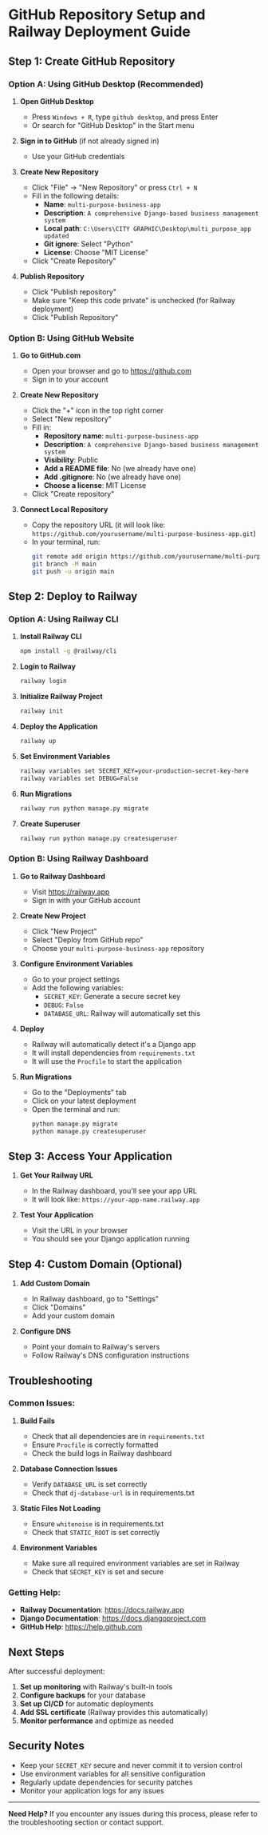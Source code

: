 # GitHub Repository Setup and Railway Deployment Guide

## Step 1: Create GitHub Repository

### Option A: Using GitHub Desktop (Recommended)

1. **Open GitHub Desktop**
   - Press `Windows + R`, type `github desktop`, and press Enter
   - Or search for "GitHub Desktop" in the Start menu

2. **Sign in to GitHub** (if not already signed in)
   - Use your GitHub credentials

3. **Create New Repository**
   - Click "File" → "New Repository" or press `Ctrl + N`
   - Fill in the following details:
     - **Name**: `multi-purpose-business-app`
     - **Description**: `A comprehensive Django-based business management system`
     - **Local path**: `C:\Users\CITY GRAPHIC\Desktop\multi_purpose_app updated`
     - **Git ignore**: Select "Python"
     - **License**: Choose "MIT License"
   - Click "Create Repository"

4. **Publish Repository**
   - Click "Publish repository"
   - Make sure "Keep this code private" is unchecked (for Railway deployment)
   - Click "Publish Repository"

### Option B: Using GitHub Website

1. **Go to GitHub.com**
   - Open your browser and go to https://github.com
   - Sign in to your account

2. **Create New Repository**
   - Click the "+" icon in the top right corner
   - Select "New repository"
   - Fill in:
     - **Repository name**: `multi-purpose-business-app`
     - **Description**: `A comprehensive Django-based business management system`
     - **Visibility**: Public
     - **Add a README file**: No (we already have one)
     - **Add .gitignore**: No (we already have one)
     - **Choose a license**: MIT License
   - Click "Create repository"

3. **Connect Local Repository**
   - Copy the repository URL (it will look like: `https://github.com/yourusername/multi-purpose-business-app.git`)
   - In your terminal, run:
     ```bash
     git remote add origin https://github.com/yourusername/multi-purpose-business-app.git
     git branch -M main
     git push -u origin main
     ```

## Step 2: Deploy to Railway

### Option A: Using Railway CLI

1. **Install Railway CLI**
   ```bash
   npm install -g @railway/cli
   ```

2. **Login to Railway**
   ```bash
   railway login
   ```

3. **Initialize Railway Project**
   ```bash
   railway init
   ```

4. **Deploy the Application**
   ```bash
   railway up
   ```

5. **Set Environment Variables**
   ```bash
   railway variables set SECRET_KEY=your-production-secret-key-here
   railway variables set DEBUG=False
   ```

6. **Run Migrations**
   ```bash
   railway run python manage.py migrate
   ```

7. **Create Superuser**
   ```bash
   railway run python manage.py createsuperuser
   ```

### Option B: Using Railway Dashboard

1. **Go to Railway Dashboard**
   - Visit https://railway.app
   - Sign in with your GitHub account

2. **Create New Project**
   - Click "New Project"
   - Select "Deploy from GitHub repo"
   - Choose your `multi-purpose-business-app` repository

3. **Configure Environment Variables**
   - Go to your project settings
   - Add the following variables:
     - `SECRET_KEY`: Generate a secure secret key
     - `DEBUG`: `False`
     - `DATABASE_URL`: Railway will automatically set this

4. **Deploy**
   - Railway will automatically detect it's a Django app
   - It will install dependencies from `requirements.txt`
   - It will use the `Procfile` to start the application

5. **Run Migrations**
   - Go to the "Deployments" tab
   - Click on your latest deployment
   - Open the terminal and run:
     ```bash
     python manage.py migrate
     python manage.py createsuperuser
     ```

## Step 3: Access Your Application

1. **Get Your Railway URL**
   - In the Railway dashboard, you'll see your app URL
   - It will look like: `https://your-app-name.railway.app`

2. **Test Your Application**
   - Visit the URL in your browser
   - You should see your Django application running

## Step 4: Custom Domain (Optional)

1. **Add Custom Domain**
   - In Railway dashboard, go to "Settings"
   - Click "Domains"
   - Add your custom domain

2. **Configure DNS**
   - Point your domain to Railway's servers
   - Follow Railway's DNS configuration instructions

## Troubleshooting

### Common Issues:

1. **Build Fails**
   - Check that all dependencies are in `requirements.txt`
   - Ensure `Procfile` is correctly formatted
   - Check the build logs in Railway dashboard

2. **Database Connection Issues**
   - Verify `DATABASE_URL` is set correctly
   - Check that `dj-database-url` is in requirements.txt

3. **Static Files Not Loading**
   - Ensure `whitenoise` is in requirements.txt
   - Check that `STATIC_ROOT` is set correctly

4. **Environment Variables**
   - Make sure all required environment variables are set in Railway
   - Check that `SECRET_KEY` is set and secure

### Getting Help:

- **Railway Documentation**: https://docs.railway.app
- **Django Documentation**: https://docs.djangoproject.com
- **GitHub Help**: https://help.github.com

## Next Steps

After successful deployment:

1. **Set up monitoring** with Railway's built-in tools
2. **Configure backups** for your database
3. **Set up CI/CD** for automatic deployments
4. **Add SSL certificate** (Railway provides this automatically)
5. **Monitor performance** and optimize as needed

## Security Notes

- Keep your `SECRET_KEY` secure and never commit it to version control
- Use environment variables for all sensitive configuration
- Regularly update dependencies for security patches
- Monitor your application logs for any issues

---

**Need Help?** If you encounter any issues during this process, please refer to the troubleshooting section or contact support.
